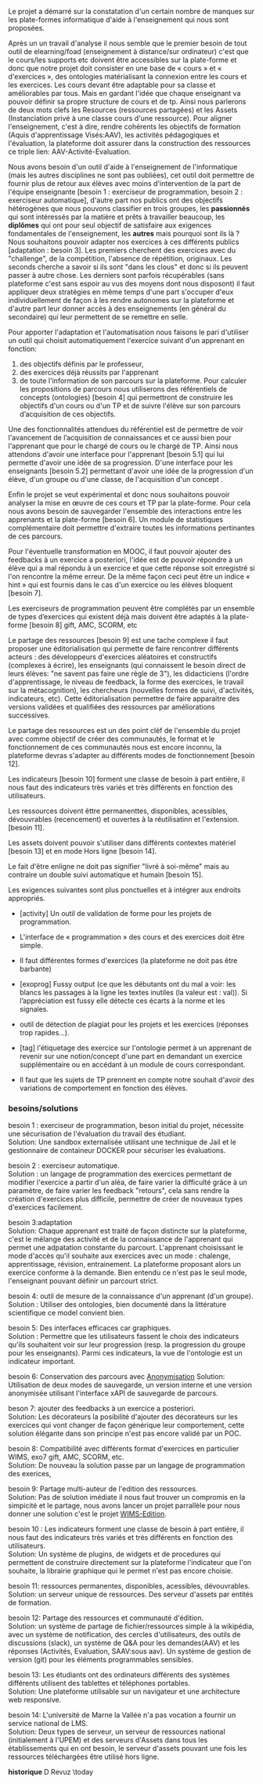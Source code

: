 Le projet a démarré sur la constatation d'un certain nombre de manques sur les plate-formes informatique d'aide à l'enseignement qui nous sont proposées.

Après un un travail d'analyse il nous semble que le premier besoin de tout outil de elearning/foad (enseignement à distance/sur ordinateur) c'est que le cours/les supports etc doivent être accessibles sur la plate-forme et donc que notre projet doit consister en une base de « cours » et « d'exercices », des ontologies matérialisant la connexion entre les cours et les exercices. Les cours devant être adaptable pour sa classe et améliorables par tous.
Mais en gardant l'idée que chaque enseignant va pouvoir définir sa propre structure de cours et de tp. Ainsi nous parlerons de deux mots clefs les Resources (ressources partagées) et les Assets (Instanciation privé à une classe cours d'une ressource).
Pour aligner l'enseignement, c'est à dire, rendre cohérents les objectifs de formation (Aquis d'apprentissage Visés:AAV), les activités pédagogiques et l'évaluation, la plateforme doit assurer dans la construction des ressources ce triple lien: AAV-Activité-Evaluation. 

Nous avons besoin d'un outil d'aide à l'enseignement de l'informatique (mais les autres disciplines ne sont pas oubliées), cet outil doit permettre de fournir plus de retour aux élèves avec moins d'intervention de la part de l'équipe enseignante [besoin 1 : exerciseur de programmation, besoin 2 : exerciseur automatique], d'autre part nos publics ont des objectifs hétérogènes que nous pouvons classifier en trois groupes, les __passionnés__ qui sont intéressés par la matière et prêts à travailler beaucoup, les __diplômes__ qui ont pour seul objectif de satisfaire aux exigences fondamentales de l'enseignement, les __autres__ mais pourquoi sont ils là ? Nous souhaitons pouvoir adapter nos exercices à ces différents publics [adaptation : besoin 3]. Les premiers cherchent des exercices avec du "challenge", de la compétition, l'absence de répétition, originaux. Les seconds cherche a savoir si ils sont "dans les clous" et donc si ils peuvent passer à autre chose. Les derniers sont parfois récupérables (sans plateforme c'est sans espoir au vus des moyens dont nous disposont) il faut appliquer deux stratégies en même temps d'une part s'occuper d'eux individuellement de façon à les rendre autonomes sur la plateforme et d'autre part leur donner accès à des enseignements (en général du secondaire) qui leur permettent de se remettre en selle. 

Pour apporter l'adaptation et l'automatisation nous faisons le pari d'utiliser un outil qui choisit automatiquement l'exercice suivant d'un apprenant en fonction: 
1) des objectifs définis par le professeur,
2) des exercices déjà réussits par l'apprenant
3) de toute l'information de son parcours sur la plateforme.
Pour calculer les propositions de parcours nous utiliserons des référentiels de concepts (ontologies) [besoin 4] qui permettront de construire les objectifs d'un cours ou d'un TP et de suivre l'élève sur son parcours d’acquisition de ces objectifs.

Une des fonctionnalités attendues du référentiel est de permettre de voir l'avancement de l’acquisition de connaissances et ce aussi bien pour l'apprenant que pour le chargé de cours ou le chargé de TP. Ainsi nous attendons d'avoir une interface pour l'apprenant [besoin 5.1] qui lui permette d'avoir une idée de sa progression. D'une interface pour les enseignants [besoin 5.2] permettant d'avoir une idée de la progression d'un élève, d'un groupe ou d'une classe, de l'acquisition d'un concept .

Enfin le projet se veut expérimental et donc nous souhaitons pouvoir analyser la mise en œuvre de ces cours et TP par la plate-forme. Pour cela nous avons besoin de sauvegarder l'ensemble des interactions entre les apprenants et la plate-forme [besoin 6]. Un module de statistiques complémentaire doit permettre d'extraire toutes les informations pertinantes de ces parcours.

Pour l'éventuelle transformation en MOOC, il faut pouvoir ajouter des feedbacks à un exercice a posteriori, l'idée est de pouvoir répondre à un élève qui a mal répondu à un exercice et que cette réponse soit enregistré si l'on rencontre la même erreur. De la même façon ceci peut être un indice « hint » qui est fournis dans le cas d'un exercice ou les élèves bloquent [besoin 7].

Les exerciseurs de programmation peuvent être complétés par un ensemble de types d’exercices qui existent déjà mais doivent être adaptés à la plate-forme [besoin 8] gift, AMC, SCORM, etc

Le partage des ressources [besoin 9] est une tache complexe il faut proposer une éditorialisation qui permette de faire rencontrer différents acteurs : des développeurs d'exercices aléatoires et constructifs (complexes à écrire), les enseignants (qui connaissent le besoin direct de leurs élèves: "ne savent pas faire une règle de 3"), les didacticiens (l'ordre d'apprentissage, le niveau de feedback, la forme des exercices, le travail sur la métacognition), les chercheurs (nouvelles formes de suivi, d'activités, indicateurs, etc). Cette éditorialisation permettre de faire apparaitre des versions validées et qualifiées des ressources par améliorations successives.

Le partage des ressources est un des point cléf de l'ensemble du projet avec comme objectif de créer des communautés, le format et le fonctionnement de ces communautés nous est encore inconnu, la plateforme devras s'adapter au différents modes de fonctionnement [besoin 12].

Les indicateurs [besoin 10] forment une classe de besoin à part entière, il nous faut des indicateurs très variés et très différents en fonction des utilisateurs.

Les ressources doivent êttre permanenttes, disponibles, acessibles, dévouvrables (recencement) et ouvertes à la réutilisatinn et l'extension. [besoin 11].

Les assets doivent pouvoir s'utiliser dans différents contextes matériel [besoin 13] et en mode Hors ligne [besoin 14].

Le fait d'être enligne ne doit pas signifier "livré à soi-même" mais au contraire un double suivi automatique et humain [besoin 15]. 



Les exigences suivantes sont plus ponctuelles et à intégrer aux endroits appropriés.

* [activity] Un outil de validation de forme pour les projets de programmation.

* L'interface de « programmation » des cours et des exercices doit être simple.

* Il faut différentes formes d'exercices (la plateforme ne doit pas être barbante)

* [exoprog] Fussy output (ce que les débutants ont du mal a voir: les blancs les passages à la ligne les textes inutiles (la valeur est : val)). Si l’appréciation est fussy elle détecte ces écarts à la norme et les signales.

* outil de détection de plagiat pour les projets et les exercices (réponses trop rapides...).

* [tag] l'étiquetage des exercice sur l'ontologie permet à un apprenant de revenir sur une notion/concept d'une part en demandant un exercice supplémentaire ou en accédant à un module de cours correspondant.

* Il faut que les sujets de TP prennent en compte notre souhait d'avoir des variations de comportement en fonction des élèves.



### besoins/solutions

besoin 1 : exerciseur de programmation, beson initial du projet, nécessite une sécurisation de l'évaluation du travail des étudiant.  
Solution: Une sandbox externalisée utilisant une technique de  Jail et le gestionnaire de containeur DOCKER pour sécuriser les évaluations.

besoin 2 : exerciseur automatique.  
Solution : un langage de programmation des exercices permettant de modifier l'exercice a partir d'un aléa, de faire varier la difficulté grâce à un paramètre, de faire varier les feedback "retours", cela sans rendre la création d'exercices plus difficile, permettre de créer de nouveaux types d'exercices facilement.  

besoin 3:adaptation  
Solution: Chaque apprenant est traité de façon distincte sur la plateforme, c'est le mélange des activité et de la connaissance de l'apprenant qui permet une adpatation constante du parcourt.
L'apprenant choisissant le mode d'accès qu'il souhaite aux exercices avec un mode : chalenge, apprentissage, révision, entrainement. La plateforme proposant alors un exercice conforme à la demande. Bien entendu ce n'est pas le seul mode, l'enseignant pouvant définir un parcourt strict. 

besoin 4: outil de mesure de la connaissance d'un apprenant (d'un groupe).  
Solution : Utiliser des ontologies, bien documenté dans la littérature scientifique ce model convient bien.

besoin 5: Des interfaces efficaces car graphiques.   
Solution : Permettre que les utilisateurs fassent le choix des indicateurs qu'ils souhaitent voir sur leur progression (resp. la progression du groupe pour les enseignants). Parmi ces indicateurs, la vue de l'ontologie est un indicateur important.

besoin 6: Conservation des parcours avec [Anonymisation](https://fr.wikipedia.org/wiki/Anonymisation)
Solution: Utilisation de deux modes de sauvegarde, un version interne et une version anonymisée utilisant l'interface xAPI de sauvegarde de parcours.

beson 7:  ajouter des feedbacks à un exercice a posteriori.  
Solution: Les décorateurs la posibilité d'ajouter des décorateurs sur les exercices qui vont changer de façon générique leur comportement, cette solution élégante dans son principe n'est pas encore validé par un POC.

besoin 8: Compatibilité avec différents format d'exercices en particulier WIMS, exo7 gift, AMC, SCORM, etc.  
Solution: De nouveau la solution passe par un langage de programmation des exerices, 

besoin 9: Partage multi-auteur de l'edition des ressources.  
Solution: Pas de solution imédiate il nous faut trouver un compromis en la simpicité et le partage, 
nous avons lancer un projet parrallèle pour nous donner une solution c'est le projet [WIMS-Edition](wimdsed.besoin.md). 


besoin 10 : Les indicateurs  forment une classe de besoin à part entière, il nous faut des indicateurs très variés et très différents en fonction des utilisateurs.  
Solution: Un système de plugins, de widgets et de procedures qui permettent de construire directement sur la plateforme l'indicateur que l'on souhaite, la librairie graphique qui le permet n'est pas encore choisie.

besoin 11: ressources permanentes, disponibles, acessibles, dévouvrables.  
Solution: un serveur unique de ressources. Des serveur d'assets par entités de formation.

besoin 12: Partage des ressources et communauté d'édition.  
Solution: un système de partage de fichier/ressources simple à la wikipédia, avec un système de notification, des cercles d'utilisateurs, des outils de discussions (slack), un système de Q&A pour les demandes(AAV) et les réponses (Activités, Evaluation, SAAV:sous aav). Un système de gestion de version (git) pour les éléments programmables sensibles.


besoin 13: Les étudiants ont des ordinateurs différents des systèmes différents utilisent des tablettes et téléphones portables.  
Solution: Une plateforme utilisable sur un navigateur et une architecture web responsive. 

besoin 14: L'université de Marne la Vallée n'a pas vocation a fournir un service national de LMS.   
Solution: Deux types de serveur, un serveur de ressources national (initialement à l'UPEM) et des serveurs d'Assets dans tous les établissements qui en ont besoin, le serveur d'assets pouvant une fois les ressources téléchargées être utilisé hors ligne. 


**historique** D Revuz 
\today
